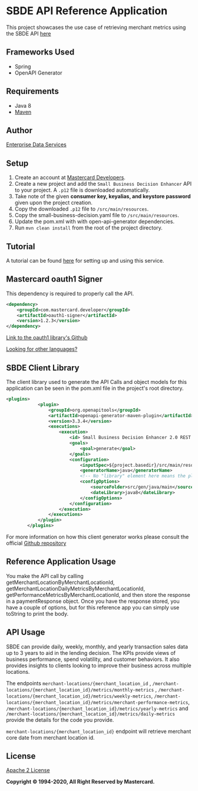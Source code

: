 # SBDE API Reference Application
This project showcases the use case of retrieving merchant metrics using the SBDE API [here](https://developer.mastercard.com/drafts/small-business-decision-enhancer/small-business-decision-enhancer-v2/documentation)

## Frameworks Used
- Spring
- OpenAPI Generator

## Requirements
- Java 8
- [Maven](https://maven.apache.org/download.cgi)

## Author
[Enterprise Data Services](mailto:apisupport@mastercard.com)

## Setup
1. Create an account at [Mastercard Developers](https://developer.mastercard.com).
2. Create a new project and add the `Small Business Decision Enhancer` API to your project. A `.p12` file is downloaded automatically.
3. Take note of the given **consumer key, keyalias, and keystore password** given upon the project creation.
4. Copy the downloaded `.p12` file to `/src/main/resources`.
5. Copy the small-business-decision.yaml file to `/src/main/resources`.
6. Update the pom.xml with with open-api-generator dependencies.
7. Run `mvn clean install` from the root of the project directory.


## Tutorial
A tutorial can be found [here](https://developer.mastercard.com/drafts/small-business-decision-enhancer/S1509344-tutorials/documentation/tutorials-and-guides/) 
for setting up and using this service.

## Mastercard oauth1 Signer
This dependency is required to properly call the API.
```xml
<dependency>
    <groupId>com.mastercard.developer</groupId>
    <artifactId>oauth1-signer</artifactId>
    <version>1.2.3</version>
</dependency>
```
[Link to the oauth1 library's Github](https://github.com/Mastercard/oauth1-signer-java)

[Looking for other languages?](https://github.com/Mastercard?q=oauth&type=&language=)

## SBDE Client Library
The client library used to generate the API Calls and object models for this application can be seen in the pom.xml file
in the project's root directory.
```xml
<plugins>
            <plugin>
                <groupId>org.openapitools</groupId>
                <artifactId>openapi-generator-maven-plugin</artifactId>
                <version>3.3.4</version>
                <executions>
                    <execution>
                        <id> Small Business Decision Enhancer 2.0 REST Client</id>
                        <goals>
                            <goal>generate</goal>
                        </goals>
                        <configuration>
                            <inputSpec>${project.basedir}/src/main/resources/small-business-decision-enhancer.yaml</inputSpec>
                            <generatorName>java</generatorName>
                            <!-- No "library" element here means the plugin will use the default library template ("okhttp-gson") -->
                            <configOptions>
                                <sourceFolder>src/gen/java/main</sourceFolder>
                                <dateLibrary>java8</dateLibrary>
                            </configOptions>
                        </configuration>
                    </execution>
                </executions>
            </plugin>
        </plugins>
```
    
For more information on how this client generator works please consult the official [Github repository](https://github.com/OpenAPITools/openapi-generator)

## Reference Application Usage
You make the API call by calling getMerchantLocationByMerchantLocationId, getMerchantLocationDailyMetricsByMerchantLocationId, 
getPerformanceMetricsByMerchantLocationId, and then store the response in a paymentResponse object. 
Once you have the response stored, you have a couple of options, but for this reference app you can simply use toString to print the body.

## API Usage
SBDE can provide daily, weekly, monthly, and yearly transaction sales data up to 3 years to aid in the lending decision. The KPIs provide views of business performance, spend volatility, and customer behaviors. 
It also provides insights to clients looking to improve their business across multiple locations.

The endpoints `merchant-locations/{merchant_location_id` , `/merchant-locations/{merchant_location_id}/metrics/monthly-metrics` , `/merchant-locations/{merchant_location_id}/metrics/weekly-metrics`,
 `/merchant-locations/{merchant_location_id}/metrics/merchant-performance-metrics`, `/merchant-locations/{merchant_location_id}/metrics/yearly-metrics` and `/merchant-locations/{merchant_location_id}/metrics/daily-metrics` 
provide the details for the code you provide.

`merchant-locations/{merchant_location_id}` endpoint will retrieve merchant core date from merchant location id.



## License
[Apache 2 License](https://apache.org/licenses/LICENSE-2.0)



**Copyright © 1994-2020, All Right Reserved by Mastercard.**
